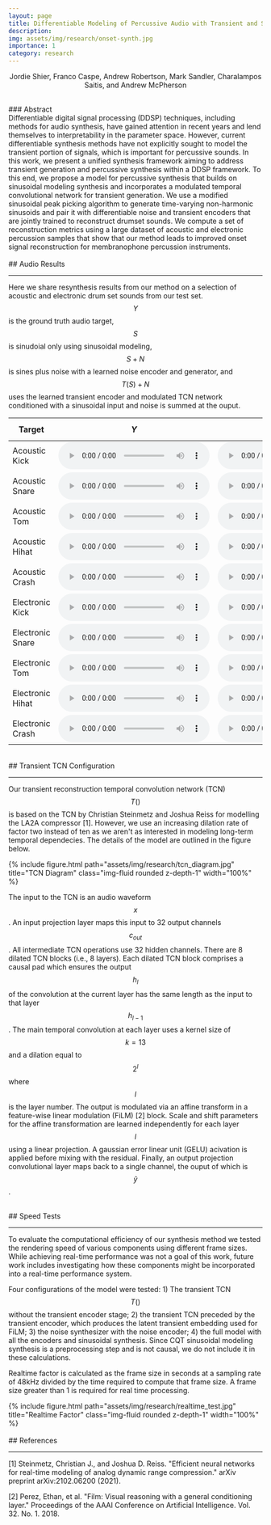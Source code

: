 ```yaml
---
layout: page
title: Differentiable Modeling of Percussive Audio with Transient and Spectral Synthesis
description: 
img: assets/img/research/onset-synth.jpg
importance: 1
category: research
---
```


<p style="text-align: center;">Jordie Shier, Franco Caspe, Andrew Robertson, Mark Sandler, Charalampos Saitis, and Andrew McPherson</p>

<br />
### Abstract
<div>
Differentiable digital signal processing (DDSP) techniques, including methods for audio synthesis, have gained attention in recent years and lend themselves to interpretability in the parameter space. However, current differentiable synthesis methods have not explicitly sought to model the transient portion of signals, which is important for percussive sounds. In this work, we present a unified synthesis framework aiming to address transient generation and percussive synthesis within a DDSP framework. To this end, we propose a model for percussive synthesis that builds on sinusoidal modeling synthesis and incorporates a modulated temporal convolutional network for transient generation. We use a modified sinusoidal peak picking algorithm to generate time-varying non-harmonic sinusoids and pair it with differentiable noise and transient encoders that are jointly trained to reconstruct drumset sounds. We compute a set of reconstruction metrics using a large dataset of acoustic and electronic percussion samples that show that our method leads to improved onset signal reconstruction for membranophone percussion instruments.
</div>


<br />
## Audio Results
<hr />

Here we share resynthesis results from our method on a selection of acoustic and
electronic drum set sounds from our test set. $$Y$$ is the ground truth audio target,
$$S$$ is sinudoial only using sinusoidal modeling, $$S + N$$ is sines plus noise with a
learned noise encoder and generator, and $$T(S) + N$$ uses the learned transient
encoder and modulated TCN network conditioned with a sinusoidal input and noise is
summed at the ouput.


| Target           | $$Y$$                                                                                                         | $$S$$ | $$S + N$$ | $$T(S) + N$$ |
|---|---|---|---|---|
| Acoustic Kick    | <audio controls class="player"><source src="/assets/audio/drumblender/a_kick.mp3" type="audio/mpeg"></audio>  | <audio controls class="player"><source src="/assets/audio/drumblender/a_kick_modal.mp3" type="audio/mpeg"></audio>  | <audio controls class="player"><source src="/assets/audio/drumblender/a_kick_noise_params.mp3" type="audio/mpeg"></audio>  | <audio controls class="player"><source src="/assets/audio/drumblender/a_kick_noise_parallel_transient_params.mp3" type="audio/mpeg"></audio>  |
| Acoustic Snare   | <audio controls class="player"><source src="/assets/audio/drumblender/a_snare.mp3" type="audio/mpeg"></audio> | <audio controls class="player"><source src="/assets/audio/drumblender/a_snare_modal.mp3" type="audio/mpeg"></audio>  | <audio controls class="player"><source src="/assets/audio/drumblender/a_snare_noise_params.mp3" type="audio/mpeg"></audio>  | <audio controls class="player"><source src="/assets/audio/drumblender/a_snare_noise_parallel_transient_params.mp3" type="audio/mpeg"></audio>  |
| Acoustic Tom     | <audio controls class="player"><source src="/assets/audio/drumblender/a_tom.mp3" type="audio/mpeg"></audio>   | <audio controls class="player"><source src="/assets/audio/drumblender/a_tom_modal.mp3" type="audio/mpeg"></audio>  | <audio controls class="player"><source src="/assets/audio/drumblender/a_tom_noise_params.mp3" type="audio/mpeg"></audio>  | <audio controls class="player"><source src="/assets/audio/drumblender/a_tom_noise_parallel_transient_params.mp3" type="audio/mpeg"></audio>  | 
| Acoustic Hihat   | <audio controls class="player"><source src="/assets/audio/drumblender/a_hihat.mp3" type="audio/mpeg"></audio> | <audio controls class="player"><source src="/assets/audio/drumblender/a_hihat_modal.mp3" type="audio/mpeg"></audio>  | <audio controls class="player"><source src="/assets/audio/drumblender/a_hihat_noise_params.mp3" type="audio/mpeg"></audio>  | <audio controls class="player"><source src="/assets/audio/drumblender/a_hihat_noise_parallel_transient_params.mp3" type="audio/mpeg"></audio>  |
| Acoustic Crash   | <audio controls class="player"><source src="/assets/audio/drumblender/a_crash.mp3" type="audio/mpeg"></audio> | <audio controls class="player"><source src="/assets/audio/drumblender/a_crash_modal.mp3" type="audio/mpeg"></audio>  | <audio controls class="player"><source src="/assets/audio/drumblender/a_crash_noise_params.mp3" type="audio/mpeg"></audio>  | <audio controls class="player"><source src="/assets/audio/drumblender/a_crash_noise_parallel_transient_params.mp3" type="audio/mpeg"></audio>  |
| Electronic Kick  | <audio controls class="player"><source src="/assets/audio/drumblender/e_kick.mp3" type="audio/mpeg"></audio>  | <audio controls class="player"><source src="/assets/audio/drumblender/e_kick_modal.mp3" type="audio/mpeg"></audio>  | <audio controls class="player"><source src="/assets/audio/drumblender/e_kick_noise_params.mp3" type="audio/mpeg"></audio>  | <audio controls class="player"><source src="/assets/audio/drumblender/e_kick_noise_parallel_transient_params.mp3" type="audio/mpeg"></audio>  |
| Electronic Snare | <audio controls class="player"><source src="/assets/audio/drumblender/e_snare.mp3" type="audio/mpeg"></audio> | <audio controls class="player"><source src="/assets/audio/drumblender/e_snare_modal.mp3" type="audio/mpeg"></audio>  | <audio controls class="player"><source src="/assets/audio/drumblender/e_snare_noise_params.mp3" type="audio/mpeg"></audio>  | <audio controls class="player"><source src="/assets/audio/drumblender/e_snare_noise_parallel_transient_params.mp3" type="audio/mpeg"></audio>  |
| Electronic Tom   | <audio controls class="player"><source src="/assets/audio/drumblender/e_tom.mp3" type="audio/mpeg"></audio>   | <audio controls class="player"><source src="/assets/audio/drumblender/e_tom_modal.mp3" type="audio/mpeg"></audio>  | <audio controls class="player"><source src="/assets/audio/drumblender/e_tom_noise_params.mp3" type="audio/mpeg"></audio>  | <audio controls class="player"><source src="/assets/audio/drumblender/e_tom_noise_parallel_transient_params.mp3" type="audio/mpeg"></audio>  | 
| Electronic Hihat | <audio controls class="player"><source src="/assets/audio/drumblender/e_hihat.mp3" type="audio/mpeg"></audio> | <audio controls class="player"><source src="/assets/audio/drumblender/e_hihat_modal.mp3" type="audio/mpeg"></audio>  | <audio controls class="player"><source src="/assets/audio/drumblender/e_hihat_noise_params.mp3" type="audio/mpeg"></audio>  | <audio controls class="player"><source src="/assets/audio/drumblender/e_hihat_noise_parallel_transient_params.mp3" type="audio/mpeg"></audio>  |
| Electronic Crash | <audio controls class="player"><source src="/assets/audio/drumblender/e_crash.mp3" type="audio/mpeg"></audio> | <audio controls class="player"><source src="/assets/audio/drumblender/e_crash_modal.mp3" type="audio/mpeg"></audio>  | <audio controls class="player"><source src="/assets/audio/drumblender/e_crash_noise_params.mp3" type="audio/mpeg"></audio>  | <audio controls class="player"><source src="/assets/audio/drumblender/e_crash_noise_parallel_transient_params.mp3" type="audio/mpeg"></audio>  |

<br />
## Transient TCN Configuration
<hr />

Our transient reconstruction temporal convolution network (TCN) $$T()$$ is based on
the TCN by Christian Steinmetz and Joshua Reiss for modelling the LA2A compressor [1].
However, we use an increasing dilation rate of factor two instead of ten as we aren't 
as interested in modeling long-term temporal dependecies. The details of the model
are outlined in the figure below.

<div class="row">
    <div class="col-sm mt-3 mt-md-0">
        {% include figure.html path="assets/img/research/tcn_diagram.jpg" title="TCN Diagram" class="img-fluid rounded z-depth-1" width="100%" %}
    </div>
</div>

The input to the TCN is an audio waveform $$x$$. An input projection layer maps this
input to 32 output channels $$c_{out}$$. All intermediate TCN operations use 32 
hidden channels. There are 8 dilated TCN blocks (i.e., 8 layers). Each dilated TCN block
comprises a causal pad which ensures the output $$h_{l}$$ of the convolution at the 
current layer has the same length as the input to that layer $$h_{l-1}$$. The main
temporal convolution at each layer uses a kernel size of $$k=13$$ and a dilation
equal to $$2^l$$ where $$l$$ is the layer number. The output is modulated via an
affine transform in a feature-wise linear modulation (FiLM) [2] block. Scale and shift
parameters for the affine transformation are learned independently for each layer
$$l$$ using a linear projection. A gaussian error linear unit (GELU) acivation is applied
before mixing with the residual. Finally, an output projection convolutional layer
maps back to a single channel, the ouput of which is $$\hat{y}$$.


<br />
## Speed Tests
<hr />
To evaluate the computational efficiency of our synthesis method we tested the rendering speed
of various components using different frame sizes. While achieving real-time performance
was not a goal of this work, future work includes investigating how these components
might be incorporated into a real-time performance system. 

Four configurations of the model were tested: 1) The transient TCN $$T()$$ without
the transient encoder stage; 2) the transient TCN preceded by the transient encoder,
which produces the latent transient embedding used for FiLM; 3) the noise synthesizer
with the noise encoder; 4) the full model with all the encoders and sinusoidal synthesis.
Since CQT sinusoidal modeling synthesis is a preprocessing step and is not causal, we
do not include it in these calculations.

Realtime factor is calculated as the frame size in seconds at a sampling rate of 48kHz
divided by the time required to compute that frame size. A frame size greater than 1
is required for real time processing.

<div class="row">
    <div class="col-sm mt-3 mt-md-0">
        {% include figure.html path="assets/img/research/realtime_test.jpg" title="Realtime Factor" class="img-fluid rounded z-depth-1" width="100%" %}
    </div>
</div>

<br />
## References
<hr />

[1] Steinmetz, Christian J., and Joshua D. Reiss. "Efficient neural networks for real-time modeling of analog dynamic range compression." arXiv preprint arXiv:2102.06200 (2021).

[2] Perez, Ethan, et al. "Film: Visual reasoning with a general conditioning layer." Proceedings of the AAAI Conference on Artificial Intelligence. Vol. 32. No. 1. 2018.